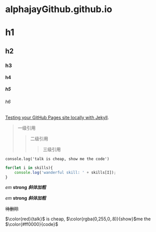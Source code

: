 # alphajayGithub.github.io

# h1
## h2
### h3
#### h4
##### h5
###### h6
[Testing your GitHub Pages site locally with Jekyll](https://help.github.com/en/github/working-with-github-pages/testing-your-github-pages-site-locally-with-jekyll "Jekyll"). 


> 一级引用
>> 二级引用
>>> 三级引用

[1]: http://google.com/ "google"
[2]: http://baidu.com/ "baidu"

` console.log('talk is cheap, show me the code') `


``` javascript
for(let i in skills){
    console.log('wanderful skill: ' + skills[I]);
}
```
*em*
**strong**
***斜体加粗***

_em_
__strong__
___斜体加粗___

~~待删除~~

$\color{red}{talk}$ is cheap, $\color{rgba(0,255,0,.8)}{show}$me the $\color{#ff0000}{code}$

